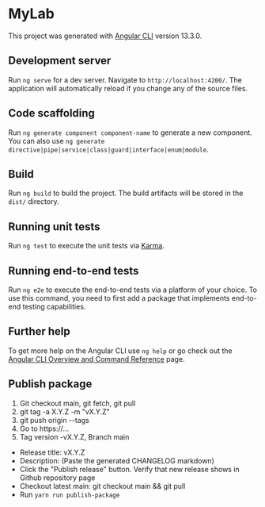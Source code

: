 # MyLab

This project was generated with [Angular CLI](https://github.com/angular/angular-cli) version 13.3.0.

## Development server

Run `ng serve` for a dev server. Navigate to `http://localhost:4200/`. The application will automatically reload if you change any of the source files.

## Code scaffolding

Run `ng generate component component-name` to generate a new component. You can also use `ng generate directive|pipe|service|class|guard|interface|enum|module`.

## Build

Run `ng build` to build the project. The build artifacts will be stored in the `dist/` directory.

## Running unit tests

Run `ng test` to execute the unit tests via [Karma](https://karma-runner.github.io).

## Running end-to-end tests

Run `ng e2e` to execute the end-to-end tests via a platform of your choice. To use this command, you need to first add a package that implements end-to-end testing capabilities.

## Further help

To get more help on the Angular CLI use `ng help` or go check out the [Angular CLI Overview and Command Reference](https://angular.io/cli) page.

## Publish package

1) Git checkout main, git fetch, git pull
2) git tag -a X.Y.Z -m "vX.Y.Z"
3) git push origin --tags
4) Go to https://...
5) Tag version -vX.Y.Z, Branch main
- Release title: vX.Y.Z
- Description: (Paste the generated CHANGELOG markdown)
- Click the "Publish release" button. Verify that new release shows in Github repository page
- Checkout latest main: git checkout  main && git pull 
- Run `yarn run publish-package`
